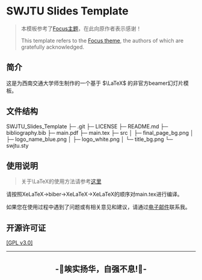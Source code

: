 # SWJTU Slides Template
> 本模板参考了[Focus主题](https://github.com/elauksap/focus-beamertheme)，在此向原作者表示感谢！
>
> This template refers to the [Focus theme](https://github.com/elauksap/focus-beamertheme),  the authors of which are gratefully acknowledged.

## 简介
这是为西南交通大学师生制作的一个基于 $\LaTeX$ 的非官方beamer幻灯片模板。

## 文件结构
SWJTU_Slides_Template
├─ .git
├─ LICENSE
├─ README.md
├─ bibliography.bib
├─ main.pdf
├─ main.tex
├─ src
│    ├─ final_page_bg.png
│    ├─ logo_name_blue.png
│    ├─ logo_white.png
│    └─ title_bg.png
└─ swjtu.sty

## 使用说明
> 关于\LaTeX的使用方法请参考[这里](https://www.overleaf.com/learn/latex/Learn_LaTeX_in_30_minutes)

请按照XeLaTeX->biber->XeLaTeX->XeLaTeX的顺序对main.tex进行编译。

如果您在使用过程中遇到了问题或有相关意见和建议，请通过[电子邮件](denkiyouhou@outlook.com)联系我。

## 开源许可证
[[GPL v3.0]](LICENSE)

---
<h2 align="center">
-🚆竢实扬华，自强不息!🚆-
</h2>

